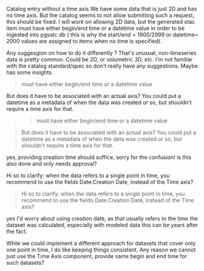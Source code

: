 Catalog entry without a time axis
We have some data that is just 2D and has no time axis. But the catalog seems to not allow submitting such a request, this should be fixed.
I will work on allowing 2D data, but  the generated stac item must have either begin/end time or a datetime value in order to be ingested  into pgsatc db ( this is why the start/end =  1900/2999 or datetime= 2000 values are assigned to items when no time is specified).

Any suggesgion on how to do it differently ? 
That's unusual, non-timeseries data is pretty common. Could be 2D, or volumetric 3D, etc. I'm not familiar with the catalog standard/spec so don't really have any suggestions. Maybe has some insights.
> must have either begin/end time or a datetime value

But does it have to be associated with an actual axis? You could put a datetime as a metadata of when the data was created or so, but shouldn't require a time axis for that.
> > must have either begin/end time or a datetime value
> 
> But does it have to be associated with an actual axis? You could put a datetime as a metadata of when the data was created or so, but shouldn't require a time axis for that.

yes, providing creation time should suffice, sorry for the confusion!
is this also done and only needs approval?

Hi so to clarify: when the data refers to a single point in time, you recommend to use the fields Date:Creation Date, instead of the Time axis?
> Hi so to clarify: when the data refers to a single point in time, you recommend to use the fields Date:Creation Date, instead of the Time axis?

yes I'd worry about using creation date, as that usually refers to the time the dataset was calculated, especially with modeled data this can be years after the fact.

While we could implement a different approach for datasets that cover only one point in time, I do like keeping things consistent. Any reason we cannot just use the Time Axis component, provide same begin and end time for such datasets?